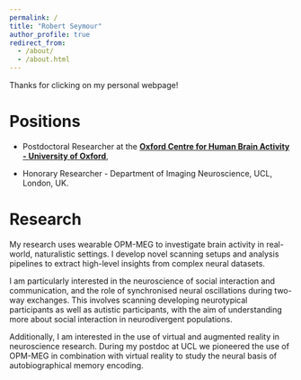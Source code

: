 ```yaml
---
permalink: /
title: "Robert Seymour"
author_profile: true
redirect_from: 
  - /about/
  - /about.html
---
```


Thanks for clicking on my personal webpage!

# Positions 

- Postdoctoral Researcher at the **[Oxford Centre for Human Brain Activity - University of Oxford]([https://www.fil.ion.ucl.ac.uk/](https://www.win.ox.ac.uk/about/our-locations/OHBA))**, 

- Honorary Researcher - Department of Imaging Neuroscience, UCL, London, UK.

# Research
My research uses wearable OPM-MEG to investigate brain activity in real-world, naturalistic settings. I develop novel scanning setups and analysis pipelines to extract high-level insights from complex neural datasets.

I am particularly interested in the neuroscience of social interaction and communication, and the role of synchronised neural oscillations during two-way exchanges. This involves scanning developing neurotypical participants as well as autistic participants, with the aim of understanding more about social interaction in neurodivergent populations. 

Additionally, I am interested in the use of virtual and augmented reality in neuroscience research. During my postdoc at UCL we pioneered the use of OPM-MEG in combination with virtual reality to study the neural basis of autobiographical memory encoding.